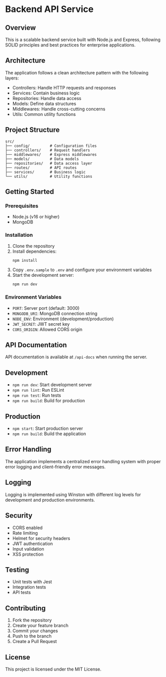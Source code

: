 # Backend API Service

## Overview
This is a scalable backend service built with Node.js and Express, following SOLID principles and best practices for enterprise applications.

## Architecture
The application follows a clean architecture pattern with the following layers:
- Controllers: Handle HTTP requests and responses
- Services: Contain business logic
- Repositories: Handle data access
- Models: Define data structures
- Middlewares: Handle cross-cutting concerns
- Utils: Common utility functions

## Project Structure
```
src/
├── config/         # Configuration files
├── controllers/    # Request handlers
├── middlewares/    # Express middlewares
├── models/         # Data models
├── repositories/   # Data access layer
├── routes/         # API routes
├── services/       # Business logic
└── utils/          # Utility functions
```

## Getting Started

### Prerequisites
- Node.js (v16 or higher)
- MongoDB

### Installation
1. Clone the repository
2. Install dependencies:
   ```bash
   npm install
   ```
3. Copy `.env.sample` to `.env` and configure your environment variables
4. Start the development server:
   ```bash
   npm run dev
   ```

### Environment Variables
- `PORT`: Server port (default: 3000)
- `MONGODB_URI`: MongoDB connection string
- `NODE_ENV`: Environment (development/production)
- `JWT_SECRET`: JWT secret key
- `CORS_ORIGIN`: Allowed CORS origin

## API Documentation
API documentation is available at `/api-docs` when running the server.

## Development
- `npm run dev`: Start development server
- `npm run lint`: Run ESLint
- `npm run test`: Run tests
- `npm run build`: Build for production

## Production
- `npm start`: Start production server
- `npm run build`: Build the application

## Error Handling
The application implements a centralized error handling system with proper error logging and client-friendly error messages.

## Logging
Logging is implemented using Winston with different log levels for development and production environments.

## Security
- CORS enabled
- Rate limiting
- Helmet for security headers
- JWT authentication
- Input validation
- XSS protection

## Testing
- Unit tests with Jest
- Integration tests
- API tests

## Contributing
1. Fork the repository
2. Create your feature branch
3. Commit your changes
4. Push to the branch
5. Create a Pull Request

## License
This project is licensed under the MIT License. 